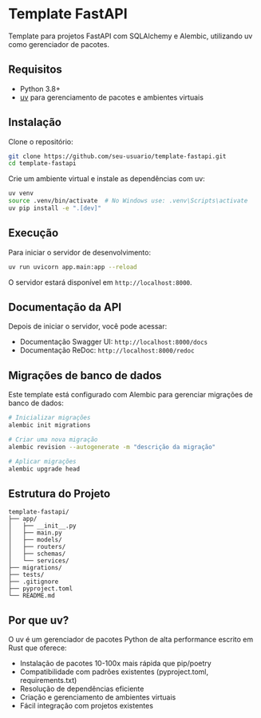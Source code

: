 # Template FastAPI

Template para projetos FastAPI com SQLAlchemy e Alembic, utilizando uv como gerenciador de pacotes.

## Requisitos

- Python 3.8+
- [uv](https://github.com/astral-sh/uv) para gerenciamento de pacotes e ambientes virtuais

## Instalação

Clone o repositório:

```bash
git clone https://github.com/seu-usuario/template-fastapi.git
cd template-fastapi
```

Crie um ambiente virtual e instale as dependências com uv:

```bash
uv venv
source .venv/bin/activate  # No Windows use: .venv\Scripts\activate
uv pip install -e ".[dev]"
```

## Execução

Para iniciar o servidor de desenvolvimento:

```bash
uv run uvicorn app.main:app --reload
```

O servidor estará disponível em `http://localhost:8000`.

## Documentação da API

Depois de iniciar o servidor, você pode acessar:
- Documentação Swagger UI: `http://localhost:8000/docs`
- Documentação ReDoc: `http://localhost:8000/redoc`

## Migrações de banco de dados

Este template está configurado com Alembic para gerenciar migrações de banco de dados:

```bash
# Inicializar migrações
alembic init migrations

# Criar uma nova migração
alembic revision --autogenerate -m "descrição da migração"

# Aplicar migrações
alembic upgrade head
```

## Estrutura do Projeto

```
template-fastapi/
├── app/
│   ├── __init__.py
│   ├── main.py
│   ├── models/
│   ├── routers/
│   ├── schemas/
│   └── services/
├── migrations/
├── tests/
├── .gitignore
├── pyproject.toml
└── README.md
```

## Por que uv?

O uv é um gerenciador de pacotes Python de alta performance escrito em Rust que oferece:

- Instalação de pacotes 10-100x mais rápida que pip/poetry
- Compatibilidade com padrões existentes (pyproject.toml, requirements.txt)
- Resolução de dependências eficiente
- Criação e gerenciamento de ambientes virtuais
- Fácil integração com projetos existentes